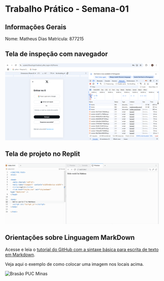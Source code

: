 # Trabalho Prático - Semana-01

## Informações Gerais

Nome: Matheus Dias 
Matricula: 877215

## Tela de inspeção com navegador

![Print de Inspeção](images/print.png)

## Tela de projeto no Replit

![Print Replit](images/print_replit.png)


## Orientações sobre Linguagem MarkDown

Acesse e leia o [tutorial do GitHub com a sintaxe básica para escrita de texto em Markdown](https://docs.github.com/pt/get-started/writing-on-github/getting-started-with-writing-and-formatting-on-github/basic-writing-and-formatting-syntax).

Veja aqui o exemplo de como colocar uma imagem nos locais acima. 

![Brasão PUC Minas](images/brasao_puc.png)
